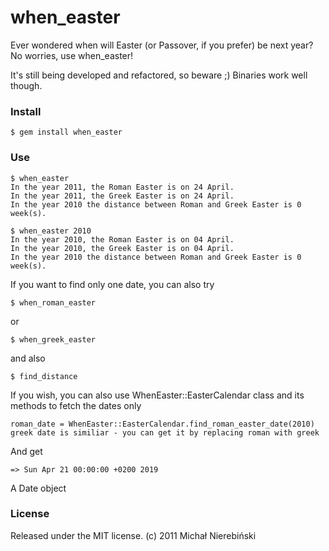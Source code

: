 # when_easter

Ever wondered when will Easter (or Passover, if you prefer) be next year? No worries, use when_easter!

It's still being developed and refactored, so beware ;) Binaries work well though.
### Install
	$ gem install when_easter
	
### Use
	
	$ when_easter
	In the year 2011, the Roman Easter is on 24 April.
	In the year 2011, the Greek Easter is on 24 April.
	In the year 2010 the distance between Roman and Greek Easter is 0 week(s).
	
	$ when_easter 2010
	In the year 2010, the Roman Easter is on 04 April.
	In the year 2010, the Greek Easter is on 04 April.
	In the year 2010 the distance between Roman and Greek Easter is 0 week(s).
	
If you want to find only one date, you can also try

	$ when_roman_easter
or

	$ when_greek_easter

and also

	$ find_distance
	
If you wish, you can also use WhenEaster::EasterCalendar class and its methods to fetch the dates only

	
	roman_date = WhenEaster::EasterCalendar.find_roman_easter_date(2010)
	greek date is similiar - you can get it by replacing roman with greek
	
And get

	=> Sun Apr 21 00:00:00 +0200 2019
A Date object

### License

Released under the MIT license.
(c) 2011 Michał Nierebiński
